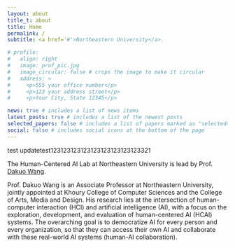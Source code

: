 ```yaml
---
layout: about
title_t: about
title: Home
permalink: /
subtitle: <a href='#'>Northeastern University</a>.

# profile:
#   align: right
#   image: prof_pic.jpg
#   image_circular: false # crops the image to make it circular
#   address: >
#     <p>555 your office number</p>
#     <p>123 your address street</p>
#     <p>Your City, State 12345</p>

news: true # includes a list of news items
latest_posts: true # includes a list of the newest posts
selected_papers: false # includes a list of papers marked as "selected={true}"
social: false # includes social icons at the bottom of the page
---
```


test updatetest123123123123123123123123123321

<!-- <div style="float: left; width: 50%;">第一列</div>
<div style="float: left; width: 50%;">第二列</div> -->

The Human-Centered AI Lab at Northeastern University is lead by Prof. [Dakuo Wang](https://www.dakuowang.com/).

Prof. Dakuo Wang is an Associate Professor at Northeastern University, jointly appointed at Khoury College of Computer Sciences and the College of Arts, Media and Design. His research lies at the intersection of human-computer interaction (HCI) and artificial intelligence (AI), with a focus on the exploration, development, and evaluation of human-centered AI (HCAI) systems. The overarching goal is to democratize AI for every person and every organization, so that they can access their own AI and collaborate with these real-world AI systems (human-AI collaboration).

<!-- Write your biography here. Tell the world about yourself. Link to your favorite [subreddit](http://reddit.com). You can put a picture in, too. The code is already in, just name your picture `prof_pic.jpg` and put it in the `img/` folder.

Put your address / P.O. box / other info right below your picture. You can also disable any of these elements by editing `profile` property of the YAML header of your `_pages/about.md`. Edit `_bibliography/papers.bib` and Jekyll will render your [publications page](/al-folio/publications/) automatically.

Link to your social media connections, too. This theme is set up to use [Font Awesome icons](http://fortawesome.github.io/Font-Awesome/) and [Academicons](https://jpswalsh.github.io/academicons/), like the ones below. Add your Facebook, Twitter, LinkedIn, Google Scholar, or just disable all of them.

 -->
